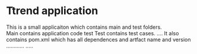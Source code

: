 # Ttrend application

This is a small applicaiton which contains main and test folders.  
Main contains application code test 
Test contains test cases.  ....
It also contains pom.xml which has all dependences and artfact name and version
............
.....
